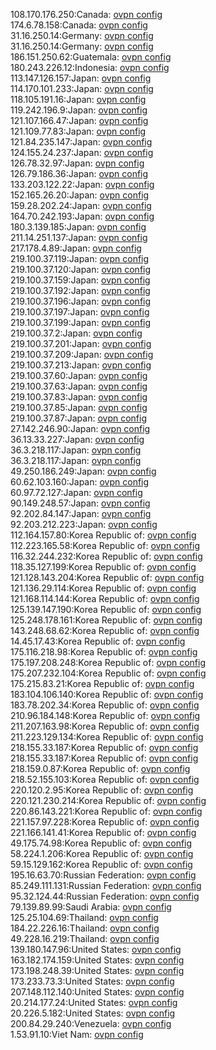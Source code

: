 108.170.176.250:Canada: [ovpn config](vpn/108_170_176_250.ovpn)  
174.6.78.158:Canada: [ovpn config](vpn/174_6_78_158.ovpn)  
31.16.250.14:Germany: [ovpn config](vpn/31_16_250_14.ovpn)  
31.16.250.14:Germany: [ovpn config](vpn/31_16_250_14.ovpn)  
186.151.250.62:Guatemala: [ovpn config](vpn/186_151_250_62.ovpn)  
180.243.226.12:Indonesia: [ovpn config](vpn/180_243_226_12.ovpn)  
113.147.126.157:Japan: [ovpn config](vpn/113_147_126_157.ovpn)  
114.170.101.233:Japan: [ovpn config](vpn/114_170_101_233.ovpn)  
118.105.191.16:Japan: [ovpn config](vpn/118_105_191_16.ovpn)  
119.242.196.9:Japan: [ovpn config](vpn/119_242_196_9.ovpn)  
121.107.166.47:Japan: [ovpn config](vpn/121_107_166_47.ovpn)  
121.109.77.83:Japan: [ovpn config](vpn/121_109_77_83.ovpn)  
121.84.235.147:Japan: [ovpn config](vpn/121_84_235_147.ovpn)  
124.155.24.237:Japan: [ovpn config](vpn/124_155_24_237.ovpn)  
126.78.32.97:Japan: [ovpn config](vpn/126_78_32_97.ovpn)  
126.79.186.36:Japan: [ovpn config](vpn/126_79_186_36.ovpn)  
133.203.122.22:Japan: [ovpn config](vpn/133_203_122_22.ovpn)  
152.165.26.20:Japan: [ovpn config](vpn/152_165_26_20.ovpn)  
159.28.202.24:Japan: [ovpn config](vpn/159_28_202_24.ovpn)  
164.70.242.193:Japan: [ovpn config](vpn/164_70_242_193.ovpn)  
180.3.139.185:Japan: [ovpn config](vpn/180_3_139_185.ovpn)  
211.14.251.137:Japan: [ovpn config](vpn/211_14_251_137.ovpn)  
217.178.4.89:Japan: [ovpn config](vpn/217_178_4_89.ovpn)  
219.100.37.119:Japan: [ovpn config](vpn/219_100_37_119.ovpn)  
219.100.37.120:Japan: [ovpn config](vpn/219_100_37_120.ovpn)  
219.100.37.159:Japan: [ovpn config](vpn/219_100_37_159.ovpn)  
219.100.37.192:Japan: [ovpn config](vpn/219_100_37_192.ovpn)  
219.100.37.196:Japan: [ovpn config](vpn/219_100_37_196.ovpn)  
219.100.37.197:Japan: [ovpn config](vpn/219_100_37_197.ovpn)  
219.100.37.199:Japan: [ovpn config](vpn/219_100_37_199.ovpn)  
219.100.37.2:Japan: [ovpn config](vpn/219_100_37_2.ovpn)  
219.100.37.201:Japan: [ovpn config](vpn/219_100_37_201.ovpn)  
219.100.37.209:Japan: [ovpn config](vpn/219_100_37_209.ovpn)  
219.100.37.213:Japan: [ovpn config](vpn/219_100_37_213.ovpn)  
219.100.37.60:Japan: [ovpn config](vpn/219_100_37_60.ovpn)  
219.100.37.63:Japan: [ovpn config](vpn/219_100_37_63.ovpn)  
219.100.37.83:Japan: [ovpn config](vpn/219_100_37_83.ovpn)  
219.100.37.85:Japan: [ovpn config](vpn/219_100_37_85.ovpn)  
219.100.37.87:Japan: [ovpn config](vpn/219_100_37_87.ovpn)  
27.142.246.90:Japan: [ovpn config](vpn/27_142_246_90.ovpn)  
36.13.33.227:Japan: [ovpn config](vpn/36_13_33_227.ovpn)  
36.3.218.117:Japan: [ovpn config](vpn/36_3_218_117.ovpn)  
36.3.218.117:Japan: [ovpn config](vpn/36_3_218_117.ovpn)  
49.250.186.249:Japan: [ovpn config](vpn/49_250_186_249.ovpn)  
60.62.103.160:Japan: [ovpn config](vpn/60_62_103_160.ovpn)  
60.97.72.127:Japan: [ovpn config](vpn/60_97_72_127.ovpn)  
90.149.248.57:Japan: [ovpn config](vpn/90_149_248_57.ovpn)  
92.202.84.147:Japan: [ovpn config](vpn/92_202_84_147.ovpn)  
92.203.212.223:Japan: [ovpn config](vpn/92_203_212_223.ovpn)  
112.164.157.80:Korea Republic of: [ovpn config](vpn/112_164_157_80.ovpn)  
112.223.165.58:Korea Republic of: [ovpn config](vpn/112_223_165_58.ovpn)  
116.32.244.232:Korea Republic of: [ovpn config](vpn/116_32_244_232.ovpn)  
118.35.127.199:Korea Republic of: [ovpn config](vpn/118_35_127_199.ovpn)  
121.128.143.204:Korea Republic of: [ovpn config](vpn/121_128_143_204.ovpn)  
121.136.29.114:Korea Republic of: [ovpn config](vpn/121_136_29_114.ovpn)  
121.168.114.144:Korea Republic of: [ovpn config](vpn/121_168_114_144.ovpn)  
125.139.147.190:Korea Republic of: [ovpn config](vpn/125_139_147_190.ovpn)  
125.248.178.161:Korea Republic of: [ovpn config](vpn/125_248_178_161.ovpn)  
143.248.68.62:Korea Republic of: [ovpn config](vpn/143_248_68_62.ovpn)  
14.45.17.43:Korea Republic of: [ovpn config](vpn/14_45_17_43.ovpn)  
175.116.218.98:Korea Republic of: [ovpn config](vpn/175_116_218_98.ovpn)  
175.197.208.248:Korea Republic of: [ovpn config](vpn/175_197_208_248.ovpn)  
175.207.232.104:Korea Republic of: [ovpn config](vpn/175_207_232_104.ovpn)  
175.215.83.21:Korea Republic of: [ovpn config](vpn/175_215_83_21.ovpn)  
183.104.106.140:Korea Republic of: [ovpn config](vpn/183_104_106_140.ovpn)  
183.78.202.34:Korea Republic of: [ovpn config](vpn/183_78_202_34.ovpn)  
210.96.184.148:Korea Republic of: [ovpn config](vpn/210_96_184_148.ovpn)  
211.207.163.98:Korea Republic of: [ovpn config](vpn/211_207_163_98.ovpn)  
211.223.129.134:Korea Republic of: [ovpn config](vpn/211_223_129_134.ovpn)  
218.155.33.187:Korea Republic of: [ovpn config](vpn/218_155_33_187.ovpn)  
218.155.33.187:Korea Republic of: [ovpn config](vpn/218_155_33_187.ovpn)  
218.159.0.87:Korea Republic of: [ovpn config](vpn/218_159_0_87.ovpn)  
218.52.155.103:Korea Republic of: [ovpn config](vpn/218_52_155_103.ovpn)  
220.120.2.95:Korea Republic of: [ovpn config](vpn/220_120_2_95.ovpn)  
220.121.230.214:Korea Republic of: [ovpn config](vpn/220_121_230_214.ovpn)  
220.86.143.221:Korea Republic of: [ovpn config](vpn/220_86_143_221.ovpn)  
221.157.97.228:Korea Republic of: [ovpn config](vpn/221_157_97_228.ovpn)  
221.166.141.41:Korea Republic of: [ovpn config](vpn/221_166_141_41.ovpn)  
49.175.74.98:Korea Republic of: [ovpn config](vpn/49_175_74_98.ovpn)  
58.224.1.206:Korea Republic of: [ovpn config](vpn/58_224_1_206.ovpn)  
59.15.129.162:Korea Republic of: [ovpn config](vpn/59_15_129_162.ovpn)  
195.16.63.70:Russian Federation: [ovpn config](vpn/195_16_63_70.ovpn)  
85.249.111.131:Russian Federation: [ovpn config](vpn/85_249_111_131.ovpn)  
95.32.124.44:Russian Federation: [ovpn config](vpn/95_32_124_44.ovpn)  
79.139.89.99:Saudi Arabia: [ovpn config](vpn/79_139_89_99.ovpn)  
125.25.104.69:Thailand: [ovpn config](vpn/125_25_104_69.ovpn)  
184.22.226.16:Thailand: [ovpn config](vpn/184_22_226_16.ovpn)  
49.228.16.219:Thailand: [ovpn config](vpn/49_228_16_219.ovpn)  
139.180.147.96:United States: [ovpn config](vpn/139_180_147_96.ovpn)  
163.182.174.159:United States: [ovpn config](vpn/163_182_174_159.ovpn)  
173.198.248.39:United States: [ovpn config](vpn/173_198_248_39.ovpn)  
173.233.73.3:United States: [ovpn config](vpn/173_233_73_3.ovpn)  
207.148.112.140:United States: [ovpn config](vpn/207_148_112_140.ovpn)  
20.214.177.24:United States: [ovpn config](vpn/20_214_177_24.ovpn)  
20.226.5.182:United States: [ovpn config](vpn/20_226_5_182.ovpn)  
200.84.29.240:Venezuela: [ovpn config](vpn/200_84_29_240.ovpn)  
1.53.91.10:Viet Nam: [ovpn config](vpn/1_53_91_10.ovpn)  
